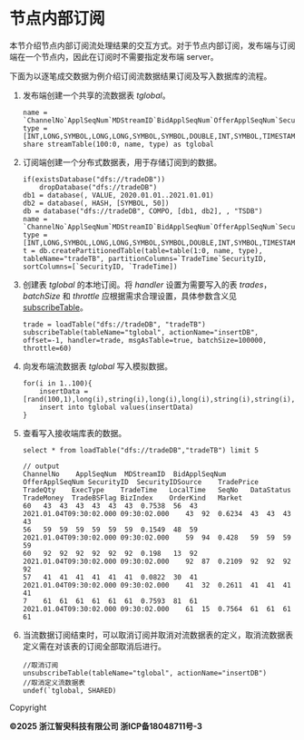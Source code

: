 # 节点内部订阅

本节介绍节点内部订阅流处理结果的交互方式。对于节点内部订阅，发布端与订阅端在一个节点内，因此在订阅时不需要指定发布端 server。

下面为以逐笔成交数据为例介绍订阅流数据结果订阅及写入数据库的流程。

1. 发布端创建一个共享的流数据表 *tglobal*。

   ```
   name = `ChannelNo`ApplSeqNum`MDStreamID`BidApplSeqNum`OfferApplSeqNum`SecurityID`SecurityIDSource`TradePrice`TradeQty`ExecType`TradeTime`LocalTime`SeqNo`DataStatus`TradeMoney`TradeBSFlag`BizIndex`OrderKind`Market
   type = [INT,LONG,SYMBOL,LONG,LONG,SYMBOL,SYMBOL,DOUBLE,INT,SYMBOL,TIMESTAMP,TIME,LONG,INT,DOUBLE,SYMBOL,LONG,SYMBOL,SYMBOL]
   share streamTable(100:0, name, type) as tglobal
   ```
2. 订阅端创建一个分布式数据表，用于存储订阅到的数据。

   ```
   if(existsDatabase("dfs://tradeDB"))
       dropDatabase("dfs://tradeDB")
   db1 = database(, VALUE, 2020.01.01..2021.01.01)
   db2 = database(, HASH, [SYMBOL, 50])
   db = database("dfs://tradeDB", COMPO, [db1, db2], , "TSDB")
   name = `ChannelNo`ApplSeqNum`MDStreamID`BidApplSeqNum`OfferApplSeqNum`SecurityID`SecurityIDSource`TradePrice`TradeQty`ExecType`TradeTime`LocalTime`SeqNo`DataStatus`TradeMoney`TradeBSFlag`BizIndex`OrderKind`Market
   type = [INT,LONG,SYMBOL,LONG,LONG,SYMBOL,SYMBOL,DOUBLE,INT,SYMBOL,TIMESTAMP,TIME,LONG,INT,DOUBLE,SYMBOL,LONG,SYMBOL,SYMBOL]
   t = db.createPartitionedTable(table=table(1:0, name, type), tableName="tradeTB", partitionColumns=`TradeTime`SecurityID, sortColumns=[`SecurityID, `TradeTime])
   ```
3. 创建表 *tglobal* 的本地订阅。将 *handler* 设置为需要写入的表
   *trades*，*batchSize* 和 *throttle* 应根据需求合理设置，具体参数含义见[subscribeTable](../funcs/s/subscribeTable.html)。

   ```
   trade = loadTable("dfs://tradeDB", "tradeTB")
   subscribeTable(tableName="tglobal", actionName="insertDB", offset=-1, handler=trade, msgAsTable=true, batchSize=100000, throttle=60)
   ```
4. 向发布端流数据表 *tglobal* 写入模拟数据。

   ```
   for(i in 1..100){
       insertData = [rand(100,1),long(i),string(i),long(i),long(i),string(i),string(i),rand(1.0,1),rand(100,1),string(i),timestamp('2021.01.04T09:30:02.000'),time('09:30:02.000'),long(i),rand(100,1),rand(1.0,1),string(i),long(i),string(i),string(i)]
       insert into tglobal values(insertData)
   }
   ```
5. 查看写入接收端库表的数据。

   ```
   select * from loadTable("dfs://tradeDB","tradeTB") limit 5

   // output
   ChannelNo	ApplSeqNum	MDStreamID	BidApplSeqNum	OfferApplSeqNum	SecurityID	SecurityIDSource	TradePrice	TradeQty	ExecType	TradeTime	LocalTime	SeqNo	DataStatus	TradeMoney	TradeBSFlag	BizIndex	OrderKind	Market
   60	43	43	43	43	43	43	0.7538	56	43	2021.01.04T09:30:02.000	09:30:02.000	43	92	0.6234	43	43	43	43
   56	59	59	59	59	59	59	0.1549	48	59	2021.01.04T09:30:02.000	09:30:02.000	59	94	0.428	59	59	59	59
   60	92	92	92	92	92	92	0.198	13	92	2021.01.04T09:30:02.000	09:30:02.000	92	87	0.2109	92	92	92	92
   57	41	41	41	41	41	41	0.0822	30	41	2021.01.04T09:30:02.000	09:30:02.000	41	32	0.2611	41	41	41	41
   7	61	61	61	61	61	61	0.7593	81	61	2021.01.04T09:30:02.000	09:30:02.000	61	15	0.7564	61	61	61	61
   ```
6. 当流数据订阅结束时，可以取消订阅并取消对流数据表的定义，取消流数据表定义需在对该表的订阅全部取消后进行。

   ```
   //取消订阅
   unsubscribeTable(tableName="tglobal", actionName="insertDB")
   //取消定义流数据表
   undef(`tglobal, SHARED)
   ```

Copyright

**©2025 浙江智臾科技有限公司 浙ICP备18048711号-3**
